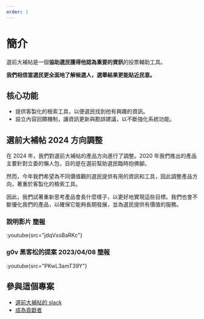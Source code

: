 ```yaml
---
order: 1
---
```


# 簡介

選前大補帖是一個**協助選民獲得他認為重要的資訊**的投票輔助工具。

**我們相信當選民更全面地了解候選人，選舉結果更能貼近民意。**

## 核心功能

- 提供客製化的檢索工具，以便選民找到他有興趣的資訊。
- 設立內容回饋機制，讓資訊更新與勘誤建議，以不斷強化系統功能。

## 選前大補帖 2024 方向調整

在 2024 年，我們對選前大補帖的產品方向進行了調整。2020 年我們推出的產品主要針對立委的懶人包，目的是在選前幫助選民臨時抱佛腳。

然而，今年我們希望為不同價值觀的選民提供有用的資訊和工具，因此調整產品方向，著重於客製化的檢索工具。

因此，我們試著重新思考產品會長什麼樣子，以更好地實現這些目標。我們也會不斷優化我們的產品，以確保它能夠長期發展，並為選民提供有價值的服務。

### 說明影片 [簡報](https://docs.google.com/presentation/d/1bC4bLMYm6gnjdAP9T7ACL191irQhW5q2mgvGYpAwSbg/edit?usp=sharing)

:youtube{src="jdqVxsBaRKc"}

### g0v 黑客松的提案 2023/04/08 [簡報](https://docs.google.com/presentation/d/1bC4bLMYm6gnjdAP9T7ACL191irQhW5q2mgvGYpAwSbg/edit?usp=sharing)

:youtube{src="PKwL3amT39Y"}

## 參與這個專案

- [選前大補帖的 slack](https://join.slack.com/t/taiwanvotingguide/shared_invite/zt-1stmgptpf-~D6X8ETZyaNR7uUHrIk~sA)
- [成為貢獻者](/docs/contribute)
